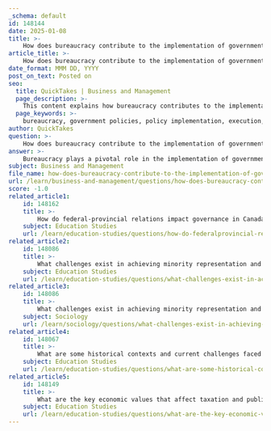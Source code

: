 ```yaml
---
_schema: default
id: 148144
date: 2025-01-08
title: >-
    How does bureaucracy contribute to the implementation of government policies?
article_title: >-
    How does bureaucracy contribute to the implementation of government policies?
date_format: MMM DD, YYYY
post_on_text: Posted on
seo:
  title: QuickTakes | Business and Management
  page_description: >-
    This content explains how bureaucracy contributes to the implementation of government policies, focusing on its role in executing policies, ensuring efficiency, coordinating efforts, responding to public needs, and facing challenges in the implementation process.
  page_keywords: >-
    bureaucracy, government policies, policy implementation, execution, efficiency, coordination, public needs, organizational structure, responsiveness, challenges, administrative machinery
author: QuickTakes
question: >-
    How does bureaucracy contribute to the implementation of government policies?
answer: >-
    Bureaucracy plays a pivotal role in the implementation of government policies, acting as the administrative machinery that translates political decisions into actionable programs and services. Here are several key ways in which bureaucracy contributes to this process:\n\n1. **Execution of Policies**: Bureaucracies are primarily responsible for executing the policies and laws established by elected officials. This involves taking the goals set by the government and operationalizing them into specific actions that address public needs. The effectiveness of this execution is crucial for the successful functioning of government.\n\n2. **Efficiency and Effectiveness**: Bureaucracies are often analyzed from an organizational perspective, focusing on their efficiency and effectiveness in policy implementation. Their structure is designed to maximize efficiency by breaking down tasks into specialized components, allowing trained personnel to handle specific responsibilities. This specialization enables bureaucracies to operate like well-engineered machines, adapting processes to improve outcomes.\n\n3. **Coordination and Collaboration**: Effective policy implementation often requires coordination among various bureaucratic entities and between different levels of government. Bureaucracies facilitate communication and collaboration, which can enhance the overall effectiveness of policy implementation. This coordination is essential for ensuring that policies are not only implemented but also aligned with the needs of the public.\n\n4. **Responsiveness to Public Needs**: Bureaucracies act as a bridge between the government and the populace, identifying public needs and problems. By formulating policies that address these demands, bureaucracies ensure that government actions are relevant and effective in meeting the expectations of citizens.\n\n5. **Challenges in Implementation**: Despite their critical role, bureaucracies face challenges such as bureaucratic overload, which can hinder effective implementation. Understanding the conditions under which bureaucratic actors can effectively influence policy outcomes is essential for improving the implementation process.\n\nIn summary, bureaucracies are essential to the policy implementation process, serving as the operational backbone that translates governmental objectives into actionable programs. Their effectiveness is influenced by their organizational structure, responsiveness to public needs, and ability to coordinate across different levels of government. As the modern state continues to evolve, the investigation into the role of bureaucracy in the policy process remains dynamic and critical.
subject: Business and Management
file_name: how-does-bureaucracy-contribute-to-the-implementation-of-government-policies.md
url: /learn/business-and-management/questions/how-does-bureaucracy-contribute-to-the-implementation-of-government-policies
score: -1.0
related_article1:
    id: 148162
    title: >-
        How do federal-provincial relations impact governance in Canada?
    subject: Education Studies
    url: /learn/education-studies/questions/how-do-federalprovincial-relations-impact-governance-in-canada
related_article2:
    id: 148086
    title: >-
        What challenges exist in achieving minority representation and gender diversity in Canadian politics?
    subject: Education Studies
    url: /learn/education-studies/questions/what-challenges-exist-in-achieving-minority-representation-and-gender-diversity-in-canadian-politics
related_article3:
    id: 148086
    title: >-
        What challenges exist in achieving minority representation and gender diversity in Canadian politics?
    subject: Sociology
    url: /learn/sociology/questions/what-challenges-exist-in-achieving-minority-representation-and-gender-diversity-in-canadian-politics
related_article4:
    id: 148067
    title: >-
        What are some historical contexts and current challenges faced by Indigenous peoples in Canada?
    subject: Education Studies
    url: /learn/education-studies/questions/what-are-some-historical-contexts-and-current-challenges-faced-by-indigenous-peoples-in-canada
related_article5:
    id: 148149
    title: >-
        What are the key economic values that affect taxation and public spending in Canada?
    subject: Education Studies
    url: /learn/education-studies/questions/what-are-the-key-economic-values-that-affect-taxation-and-public-spending-in-canada
---
```


&nbsp;